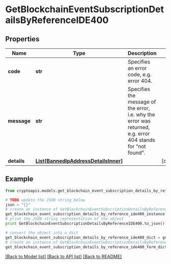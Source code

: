 # GetBlockchainEventSubscriptionDetailsByReferenceIDE400


## Properties
Name | Type | Description | Notes
------------ | ------------- | ------------- | -------------
**code** | **str** | Specifies an error code, e.g. error 404. | 
**message** | **str** | Specifies the message of the error, i.e. why the error was returned, e.g. error 404 stands for “not found”. | 
**details** | [**List[BannedIpAddressDetailsInner]**](BannedIpAddressDetailsInner.md) |  | [optional] 

## Example

```python
from cryptoapis.models.get_blockchain_event_subscription_details_by_reference_ide400 import GetBlockchainEventSubscriptionDetailsByReferenceIDE400

# TODO update the JSON string below
json = "{}"
# create an instance of GetBlockchainEventSubscriptionDetailsByReferenceIDE400 from a JSON string
get_blockchain_event_subscription_details_by_reference_ide400_instance = GetBlockchainEventSubscriptionDetailsByReferenceIDE400.from_json(json)
# print the JSON string representation of the object
print GetBlockchainEventSubscriptionDetailsByReferenceIDE400.to_json()

# convert the object into a dict
get_blockchain_event_subscription_details_by_reference_ide400_dict = get_blockchain_event_subscription_details_by_reference_ide400_instance.to_dict()
# create an instance of GetBlockchainEventSubscriptionDetailsByReferenceIDE400 from a dict
get_blockchain_event_subscription_details_by_reference_ide400_form_dict = get_blockchain_event_subscription_details_by_reference_ide400.from_dict(get_blockchain_event_subscription_details_by_reference_ide400_dict)
```
[[Back to Model list]](../README.md#documentation-for-models) [[Back to API list]](../README.md#documentation-for-api-endpoints) [[Back to README]](../README.md)



